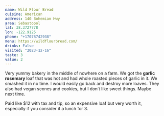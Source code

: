 ```yaml
---
name: Wild Flour Bread
cuisine: American
address: 140 Bohemian Hwy
area: Sebastopol
lat: 38.3727778
lon: -122.9125
phone: "+17078742938"
menu: https://wildflourbread.com/
drinks: False
visited: "2023-12-16"
taste: 3
value: 2
---
```


Very yummy bakery in the middle of nowhere on a farm. We got the **garlic rosemary** loaf that was hot and had whole roasted pieces of garlic in it. We smashed it in no time. I would easily go back and destroy more loaves. They also had vegan scones and cookies, but I don't like sweet things. Maybe next time.

Paid like $12 with tax and tip, so an expensive loaf but very worth it, especially if you consider it a lunch for 3.
